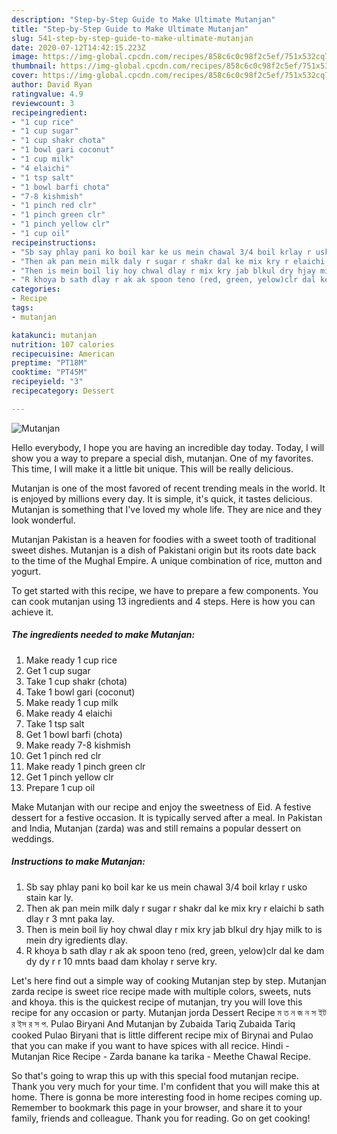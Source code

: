 ```yaml
---
description: "Step-by-Step Guide to Make Ultimate Mutanjan"
title: "Step-by-Step Guide to Make Ultimate Mutanjan"
slug: 541-step-by-step-guide-to-make-ultimate-mutanjan
date: 2020-07-12T14:42:15.223Z
image: https://img-global.cpcdn.com/recipes/858c6c0c98f2c5ef/751x532cq70/mutanjan-recipe-main-photo.jpg
thumbnail: https://img-global.cpcdn.com/recipes/858c6c0c98f2c5ef/751x532cq70/mutanjan-recipe-main-photo.jpg
cover: https://img-global.cpcdn.com/recipes/858c6c0c98f2c5ef/751x532cq70/mutanjan-recipe-main-photo.jpg
author: David Ryan
ratingvalue: 4.9
reviewcount: 3
recipeingredient:
- "1 cup rice"
- "1 cup sugar"
- "1 cup shakr chota"
- "1 bowl gari coconut"
- "1 cup milk"
- "4 elaichi"
- "1 tsp salt"
- "1 bowl barfi chota"
- "7-8 kishmish"
- "1 pinch red clr"
- "1 pinch green clr"
- "1 pinch yellow clr"
- "1 cup oil"
recipeinstructions:
- "Sb say phlay pani ko boil kar ke us mein chawal 3/4 boil krlay r usko stain kar ly."
- "Then ak pan mein milk daly r sugar r shakr dal ke mix kry r elaichi b sath dlay r 3 mnt paka lay."
- "Then is mein boil liy hoy chwal dlay r mix kry jab blkul dry hjay milk to is mein dry igredients dlay."
- "R khoya b sath dlay r ak ak spoon teno (red, green, yelow)clr dal ke dam dy dy r r 10 mnts baad dam kholay r serve kry."
categories:
- Recipe
tags:
- mutanjan

katakunci: mutanjan 
nutrition: 107 calories
recipecuisine: American
preptime: "PT18M"
cooktime: "PT45M"
recipeyield: "3"
recipecategory: Dessert

---
```



![Mutanjan](https://img-global.cpcdn.com/recipes/858c6c0c98f2c5ef/751x532cq70/mutanjan-recipe-main-photo.jpg)

Hello everybody, I hope you are having an incredible day today. Today, I will show you a way to prepare a special dish, mutanjan. One of my favorites. This time, I will make it a little bit unique. This will be really delicious.

Mutanjan is one of the most favored of recent trending meals in the world. It is enjoyed by millions every day. It is simple, it's quick, it tastes delicious. Mutanjan is something that I've loved my whole life. They are nice and they look wonderful.

Mutanjan Pakistan is a heaven for foodies with a sweet tooth of traditional sweet dishes. Mutanjan is a dish of Pakistani origin but its roots date back to the time of the Mughal Empire. A unique combination of rice, mutton and yogurt.


To get started with this recipe, we have to prepare a few components. You can cook mutanjan using 13 ingredients and 4 steps. Here is how you can achieve it.

<!--inarticleads1-->

##### The ingredients needed to make Mutanjan:

1. Make ready 1 cup rice
1. Get 1 cup sugar
1. Take 1 cup shakr (chota)
1. Take 1 bowl gari (coconut)
1. Make ready 1 cup milk
1. Make ready 4 elaichi
1. Take 1 tsp salt
1. Get 1 bowl barfi (chota)
1. Make ready 7-8 kishmish
1. Get 1 pinch red clr
1. Make ready 1 pinch green clr
1. Get 1 pinch yellow clr
1. Prepare 1 cup oil


Make Mutanjan with our recipe and enjoy the sweetness of Eid. A festive dessert for a festive occasion. It is typically served after a meal. In Pakistan and India, Mutanjan (zarda) was and still remains a popular dessert on weddings. 

<!--inarticleads2-->

##### Instructions to make Mutanjan:

1. Sb say phlay pani ko boil kar ke us mein chawal 3/4 boil krlay r usko stain kar ly.
1. Then ak pan mein milk daly r sugar r shakr dal ke mix kry r elaichi b sath dlay r 3 mnt paka lay.
1. Then is mein boil liy hoy chwal dlay r mix kry jab blkul dry hjay milk to is mein dry igredients dlay.
1. R khoya b sath dlay r ak ak spoon teno (red, green, yelow)clr dal ke dam dy dy r r 10 mnts baad dam kholay r serve kry.


Let&#39;s here find out a simple way of cooking Mutanjan step by step. Mutanjan zarda recipe is sweet rice recipe made with multiple colors, sweets, nuts and khoya. this is the quickest recipe of mutanjan, try you will love this recipe for any occasion or party. Mutanjan jorda Dessert Recipe ম ত ন জ ন স ইট র ইস র স প. Pulao Biryani And Mutanjan by Zubaida Tariq Zubaida Tariq cooked Pulao Biryani that is little different recipe mix of Birynai and Pulao that you can make if you want to have spices with all recice. Hindi - Mutanjan Rice Recipe - Zarda banane ka tarika - Meethe Chawal Recipe. 

So that's going to wrap this up with this special food mutanjan recipe. Thank you very much for your time. I'm confident that you will make this at home. There is gonna be more interesting food in home recipes coming up. Remember to bookmark this page in your browser, and share it to your family, friends and colleague. Thank you for reading. Go on get cooking!

